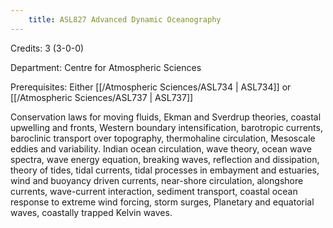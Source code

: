 ```yaml
---
    title: ASL827 Advanced Dynamic Oceanography
---
```

Credits: 3 (3-0-0)

Department: Centre for Atmospheric Sciences

Prerequisites: Either [[/Atmospheric Sciences/ASL734 | ASL734]] or [[/Atmospheric Sciences/ASL737 | ASL737]]

Conservation laws for moving fluids, Ekman and Sverdrup theories, coastal upwelling and fronts, Western boundary intensification, barotropic currents, baroclinic transport over topography, thermohaline circulation, Mesoscale eddies and variability. Indian ocean circulation, wave theory, ocean wave spectra, wave energy equation, breaking waves, reflection and dissipation, theory of tides, tidal currents, tidal processes in embayment and estuaries, wind and buoyancy driven currents, near-shore circulation, alongshore currents, wave-current interaction, sediment transport, coastal ocean response to extreme wind forcing, storm surges, Planetary and equatorial waves, coastally trapped Kelvin waves.